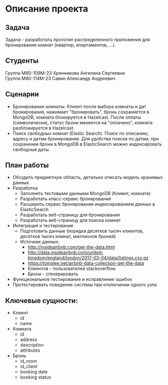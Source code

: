 
# Описание проекта 
## Задача 
Задача - разработать прототип распределенного приложения для бронирования комнат (квартир, апартаментов, ...).
## Студенты
Группа М80-109М-23 Хренникова Ангелина Сергеевна  
Группа М80-114М-23 Савин Александр Андреевич
## Сценарии
 - Бронирование комнаты. Клиент после выбора комнаты и дат бронирования, нажимает "бронировать", бронь сохраняется в MongoDB, комната блокируется в Hazelcast. После оплаты (символически), статус брони меняется на "оплачено", комната разблокируется в Hazelcast.
 - Поиск свободных комнат (Elastic Search). Поиск по описанию, адресу и датам бронирования. Для удобства поиска по датам, при сохранении брони в MongoDB в ElasticSearch можно индексировать свободные даты.
## План работы
 * Обсудить предметную область, детально описать модель хранимых данных.
 * Разработка
    - Заполнить тестовыми данными MongoDB (Клиент, комната)
    - Разработать класс-сервис бронирования
    - Расширить сервис бронирования индексированием данных в ElasticSearch
    - Разработать веб-страницу для бронирования
    - Разработать веб-страницу для поиска комнат
 * Интеграция и тестирование
    - Подготовить данные (порядка десятков тысяч клиентов, десятков тысяч комнат, миллионов броней)
    - Источник данных:
        - http://insideairbnb.com/get-the-data.html
        - http://data.insideairbnb.com/united-kingdom/england/london/2017-03-04/data/listings.csv.gz
        - https://tomslee.net/airbnb-data-collection-get-the-data
        - Клиентов - пользователей stackoverflow
        - Брони - сгенерировать
 * Функциональное тестирование и исправление ошибок
 * Протестировать поведение системы при отключении одного узла
## Ключевые сущности:
 * Клиент 
    - id
    - name
 * Комната
    - id
    - address
    - description
    - attributes
 * Бронь
    - id_room
    - id_client
    - booking date
    - booking status
